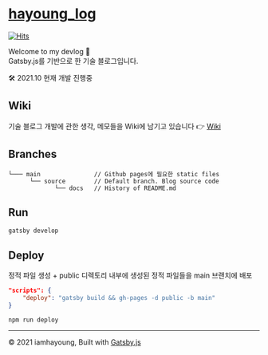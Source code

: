 # [hayoung_log](https://iamhayoung.github.io/)

[![Hits](https://hits.seeyoufarm.com/api/count/incr/badge.svg?url=https%3A%2F%2Fgithub.com%2Fiamhayoung%2Fiamhayoung.github.io&count_bg=%23BB7E8C&title_bg=%23434343&icon=github.svg&icon_color=%23FFFFFF&title=hits&edge_flat=false)](https://hits.seeyoufarm.com)

Welcome to my devlog 👋  
Gatsby.js를 기반으로 한 기술 블로그입니다.

🛠 2021.10 현재 개발 진행중

## Wiki

기술 블로그 개발에 관한 생각, 메모들을 Wiki에 남기고 있습니다 👉 [Wiki](https://github.com/iamhayoung/iamhayoung.github.io/wiki)

## Branches

```
└─── main               // Github pages에 필요한 static files
      └── source        // Default branch. Blog source code
    	     └── docs   // History of README.md
```

## Run

```shell
gatsby develop
```

## Deploy

정적 파일 생성 + public 디렉토리 내부에 생성된 정적 파일들을 main 브랜치에 배포

```json
"scripts": {
    "deploy": "gatsby build && gh-pages -d public -b main"
}
```

```shell
npm run deploy
```

---

© 2021 iamhayoung, Built with [Gatsby.js](https://www.gatsbyjs.com/)
